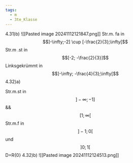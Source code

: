 ```yaml
---
tags:
  - m
  - 3te_Klasse
---
```

4.31)b)
![[Pasted image 20241112121847.png]]
Str.m. fa in $$]-\infty;-2] \cup [-\frac{2}{3};\infty[$$
Str.m .st in $$[-2; -\frac{2}{3}]$$
Linksgekrümmt in $$]-\infty; -\frac{4}{3};\infty[$$
4.32)a)

Str.m.st in $$]-\infty;-1] $$ && $$[1;\infty[$$
Str.m.f in $$]-1;0[$$ und $$]0;1[$$
D=R\{0}
4.32)b)
![[Pasted image 20241112124513.png]]
